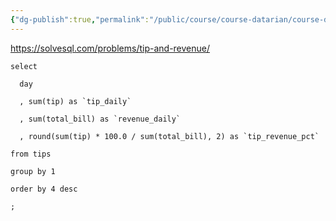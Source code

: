 ```yaml
---
{"dg-publish":true,"permalink":"/public/course/course-datarian/course-datarian/datarian/","created":"2025-08-29T13:24:41.953+09:00","updated":"2025-08-29T16:08:46.540+09:00"}
---
```


https://solvesql.com/problems/tip-and-revenue/

```MYSQL
select

  day

  , sum(tip) as `tip_daily`

  , sum(total_bill) as `revenue_daily`

  , round(sum(tip) * 100.0 / sum(total_bill), 2) as `tip_revenue_pct`

from tips

group by 1

order by 4 desc

;
```